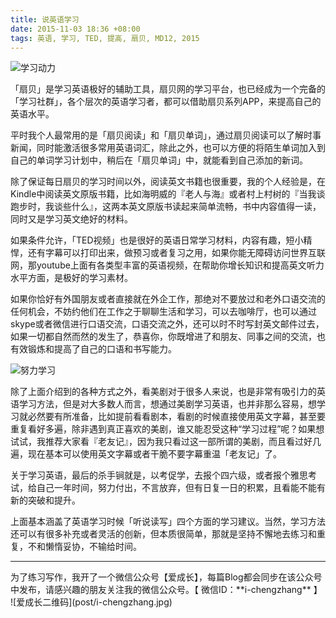 ```yaml
---
title: 说英语学习
date: 2015-11-03 18:36 +08:00
tags: 英语, 学习, TED, 提高, 扇贝, MD12, 2015
---
```


![学习动力](post/student-motivational-quotes-on-board.jpg)

「扇贝」是学习英语极好的辅助工具，扇贝网的学习平台，也已经成为一个完备的「学习社群」，各个层次的英语学习者，都可以借助扇贝系列APP，来提高自己的英语水平。

平时我个人最常用的是「扇贝阅读」和「扇贝单词」，通过扇贝阅读可以了解时事新闻，同时能激活很多常用英语词汇，除此之外，也可以方便的将陌生单词加入到自己的单词学习计划中，稍后在「扇贝单词」中，就能看到自己添加的新词。

除了保证每日扇贝的学习时间以外，阅读英文书籍也很重要，我的个人经验是，在Kindle中阅读英文原版书籍，比如海明威的『老人与海』或者村上村树的『当我谈跑步时，我谈些什么』，这两本英文原版书读起来简单流畅，书中内容值得一读，同时又是学习英文绝好的材料。

如果条件允许，「TED视频」也是很好的英语日常学习材料，内容有趣，短小精悍，还有字幕可以打印出来，做预习或者复习之用，如果你能无障碍访问世界互联网，那youtube上面有各类型丰富的英语视频，在帮助你增长知识和提高英文听力水平方面，是极好的学习素材。

如果你恰好有外国朋友或者直接就在外企工作，那绝对不要放过和老外口语交流的任何机会，不妨约他们在工作之于聊聊生活和学习，可以去咖啡厅，也可以通过skype或者微信进行口语交流，口语交流之外，还可以时不时写封英文邮件过去，如果一切都自然而然的发生了，恭喜你，你既增进了和朋友、同事之间的交流，也有效锻炼和提高了自己的口语和书写能力。

![努力学习](post/study-hard.png)

除了上面介绍到的各种方式之外，看美剧对于很多人来说，也是非常有吸引力的英语学习方法，但是对大多数人而言，想通过美剧学习英语，也并非那么容易，想学习就必然要有所准备，比如提前看看剧本，看剧的时候直接使用英文字幕，甚至要重复看好多遍，除非遇到真正喜欢的美剧，谁又能忍受这种“学习过程”呢？如果想试试，我推荐大家看『老友记』，因为我只看过这一部所谓的美剧，而且看过好几遍，现在基本可以使用英文字幕或者干脆不要字幕重温「老友记」了。

关于学习英语，最后的杀手锏就是，以考促学，去报个四六级，或者报个雅思考试，给自己一年时间，努力付出，不言放弃，但有日复一日的积累，且看能不能有新的突破和提升。

上面基本涵盖了英语学习时候「听说读写」四个方面的学习建议。当然，学习方法还可以有很多补充或者灵活的创新，但本质很简单，那就是坚持不懈地去练习和重复，不和懒惰妥协，不输给时间。

***
<span class="footnotes">
为了练习写作，我开了一个微信公众号【爱成长】，每篇Blog都会同步在该公众号中发布，请感兴趣的朋友关注我的微信公众号。【 微信ID：**i-chengzhang** 】<br />
![爱成长二维码](post/i-chengzhang.jpg)
</span>
